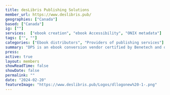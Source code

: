 ```yaml
---
title: desLibris Publishing Solutions
member_url: https://www.deslibris.pub/
geographies: ["Canada"]
based: ["Canada"]
ig: [""] 
services:  ["ebook creation", "ebook Accessibility", "ONIX metadata"] 
tags: ["", ""]
categories: ["Ebook distributors", "Providers of publishing services"]
summary: "DPS is an ebook conversion vendor certified by Benetech and dedicated to making accessible ePub3 economical and hassle-free for book publishers and self-publishers."
press:
active: true
layout: members
showReadTime: false
showDate: false
permalink: ""
date: "2024-02-20"
featureImage: "https://www.deslibris.pub/Logos/dllogonew%20-1-.png"
---
```

